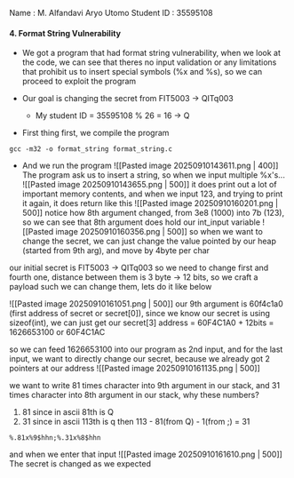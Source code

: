 Name : M. Alfandavi Aryo Utomo
Student ID : 35595108





#### 4. Format String Vulnerability
- We got a program that had format string vulnerability, when we look at the code, we can see that theres no input validation or any limitations that prohibit us to insert special symbols (%x and %s), so we can proceed to exploit the program

- Our goal is changing the secret from FIT5003 -> QITq003
	- My student ID = 35595108 % 26 = 16 -> Q

- First thing first, we compile the program
```
gcc -m32 -o format_string format_string.c
```

- And we run the program
![[Pasted image 20250910143611.png | 400]]
The program ask us to insert a string, so when we input multiple %x's...
![[Pasted image 20250910143655.png | 500]]
it does print out a lot of important memory contents, and when we input 123, and trying to print it again, it does return like this 
![[Pasted image 20250910160201.png | 500]]
notice how 8th argument changed, from 3e8 (1000) into 7b (123), so we can see that 8th argument does hold our int_input variable
![[Pasted image 20250910160356.png | 500]]
so when we want to change the secret, we can just change the value pointed by our heap (started from 9th arg), and move by 4byte per char

our initial secret is FIT5003 -> QITq003 so we need to change first and fourth one, distance between them is 3 byte -> 12 bits, so we craft a payload such we can change them, lets do it like below

![[Pasted image 20250910161051.png | 500]]
our 9th argument is 60f4c1a0 (first address of secret or secret[0]), since we know our secret is using sizeof(int), we can just get our secret[3] address  = 60F4C1A0 + 12bits = 1626653100 or 60F4C1AC

so we can feed 1626653100 into our program as 2nd input, and for the last input, we want to directly change our secret, because we already got 2 pointers at our address
![[Pasted image 20250910161135.png | 500]]

we want to write 81 times character into 9th argument in our stack, and 31 times character into 8th argument in our stack, why these numbers?
1. 81 since in ascii 81th is Q
2. 31 since in ascii 113th is q then 113 - 81(from Q) - 1(from ;) = 31
```
%.81x%9$hhn;%.31x%8$hhn
```
and when we enter that input
![[Pasted image 20250910161610.png | 500]]
The secret is changed as we expected
